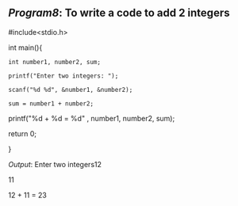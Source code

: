 ## *Program8*:  To write a code to add 2 integers
#include<stdio.h>

int main(){

    int number1, number2, sum;
    
    printf("Enter two integers: ");
    
    scanf("%d %d", &number1, &number2);
    
    sum = number1 + number2;

printf("%d + %d = %d" , number1, number2, sum);

return 0;

}

 *Output*: Enter two integers12

11

12 + 11 = 23
